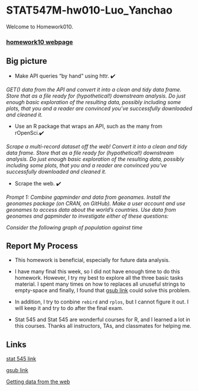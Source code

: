 
# STAT547M-hw010-Luo_Yanchao

Welcome to  Homework010.

### [homework10 webpage](http://www.imdb.com/title/tt0145487/?ref_=nv_sr_3)

## Big picture

+ Make API queries “by hand” using httr. :heavy_check_mark:

*GET() data from the API and convert it into a clean and tidy data frame. Store that as a file ready for (hypothetical!) downstream analysis. Do just enough basic exploration of the resulting data, possibly including some plots, that you and a reader are convinced you’ve successfully downloaded and cleaned it.*

+ Use an R package that wraps an API, such as the many from rOpenSci.:heavy_check_mark:

*Scrape a multi-record dataset off the web! Convert it into a clean and tidy data frame. Store that as a file ready for (hypothetical!) downstream analysis. Do just enough basic exploration of the resulting data, possibly including some plots, that you and a reader are convinced you’ve successfully downloaded and cleaned it.*

+ Scrape the web. :heavy_check_mark:

*Prompt 1: Combine gapminder and data from geonames. Install the geonames package (on CRAN, on GitHub). Make a user account and use geonames to access data about the world’s countries. Use data from geonames and gapminder to investigate either of these questions:*

*Consider the following graph of population against time*

## Report My Process

+ This homework is beneficial, especially for future data analysis.

+ I have many final this week, so I did not have enough time to do this homework. However, I try my best to explore all the three basic tasks material. I spent many times on how to replaces all unuseful strings to empty-space and finally, I found that [gsub link](http://www.endmemo.com/program/R/gsub.php) could solve this problem.

+ In addition, I try to conbine `rebird` and `rplos`, but I cannot figure it out. I will keep it and try to do after the final exam.

+ Stat 545 and Stat 545 are wonderful courses for R, and I learned a lot in this courses. Thanks all instructors, TAs, and classmates for helping me.

## Links

[stat 545 link](http://stat545.com/111Scraping_Workthrough.html)

[gsub link](http://www.endmemo.com/program/R/gsub.php)

[Getting data from the web](http://cfss.uchicago.edu/webdata001_api.html)